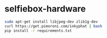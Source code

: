 # selfiebox-hardware

```bash
sudo apt-get install libjpeg-dev zlib1g-dev
curl https://get.pimoroni.com/inkyphat | bash
pip install -r requirements.txt
```
